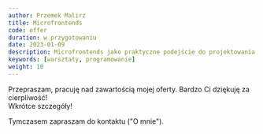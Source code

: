 ```yaml
---
author: Przemek Malirz
title: Microfrontends
code: offer
duration: w przygotowaniu
date: 2023-01-09
description: Microfrontends jako praktyczne podejście do projektowania skalowalnych i elastycznych front-endów. 
keywords: [warsztaty, programowanie]
weight: 10
---
```

Przepraszam, pracuję nad zawartością mojej oferty. Bardzo Ci dziękuję za cierpliwość!\
Wkrótce szczegóły!

Tymczasem zapraszam do kontaktu ("O mnie").